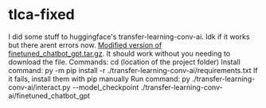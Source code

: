 # tlca-fixed
I did some stuff to huggingface's transfer-learning-conv-ai. Idk if it works but there arent errors now.
[Modified version of finetuned_chatbot_gpt.tar.gz](https://www.dropbox.com/s/2bxlot6ghc498y8/finetuned_chatbot_gpt.tar.gz?dl=1).
It should work without you needing to download the file.
Commands:
cd (location of the project folder)
Install command:
py -m pip install -r ./transfer-learning-conv-ai/requirements.txt
If it fails, install them with pip manually
Run command:
py ./transfer-learning-conv-ai/interact.py --model_checkpoint ./transfer-learning-conv-ai/finetuned_chatbot_gpt
